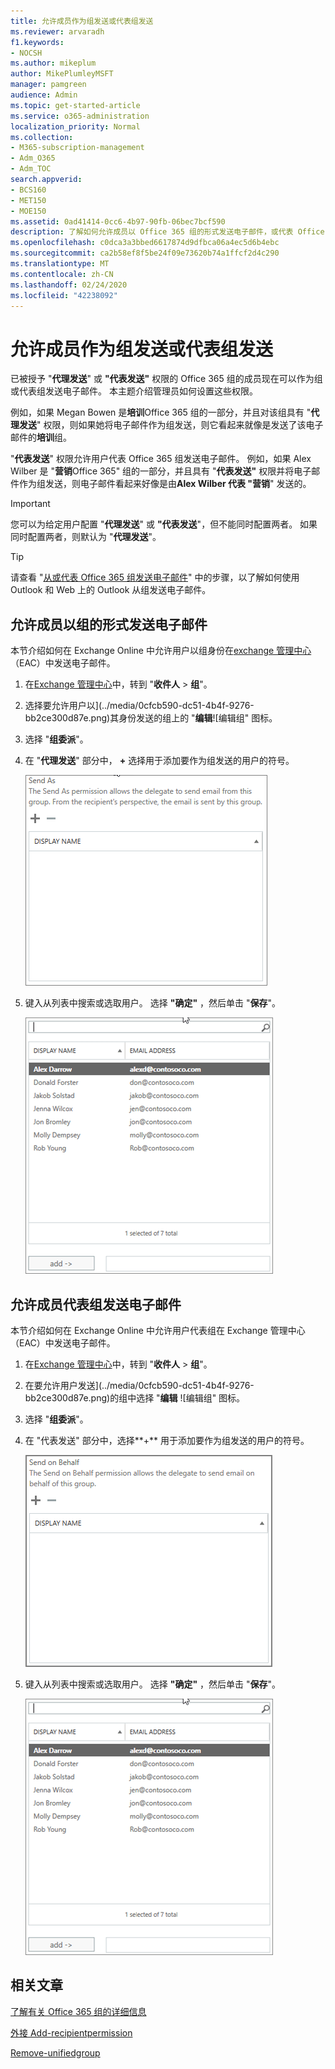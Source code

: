 ```yaml
---
title: 允许成员作为组发送或代表组发送
ms.reviewer: arvaradh
f1.keywords:
- NOCSH
ms.author: mikeplum
author: MikePlumleyMSFT
manager: pamgreen
audience: Admin
ms.topic: get-started-article
ms.service: o365-administration
localization_priority: Normal
ms.collection:
- M365-subscription-management
- Adm_O365
- Adm_TOC
search.appverid:
- BCS160
- MET150
- MOE150
ms.assetid: 0ad41414-0cc6-4b97-90fb-06bec7bcf590
description: 了解如何允许成员以 Office 365 组的形式发送电子邮件，或代表 Office 365 组发送电子邮件。
ms.openlocfilehash: c0dca3a3bbed6617874d9dfbca06a4ec5d6b4ebc
ms.sourcegitcommit: ca2b58ef8f5be24f09e73620b74a1ffcf2d4c290
ms.translationtype: MT
ms.contentlocale: zh-CN
ms.lasthandoff: 02/24/2020
ms.locfileid: "42238092"
---
```

# <a name="allow-members-to-send-as-or-send-on-behalf-of-a-group"></a>允许成员作为组发送或代表组发送

已被授予 "**代理发送**" 或 **"代表发送"** 权限的 Office 365 组的成员现在可以作为组或代表组发送电子邮件。 本主题介绍管理员如何设置这些权限。
  
例如，如果 Megan Bowen 是**培训**Office 365 组的一部分，并且对该组具有 "**代理发送**" 权限，则如果她将电子邮件作为组发送，则它看起来就像是发送了该电子邮件的**培训**组。 
  
"**代表发送**" 权限允许用户代表 Office 365 组发送电子邮件。 例如，如果 Alex Wilber 是 "**营销**Office 365" 组的一部分，并且具有 "**代表发送"** 权限并将电子邮件作为组发送，则电子邮件看起来好像是由**Alex Wilber 代表 "营销**" 发送的。

> [!IMPORTANT]
> 您可以为给定用户配置 "**代理发送**" 或 **"代表发送**"，但不能同时配置两者。 如果同时配置两者，则默认为 "**代理发送**"。

> [!TIP]
> 请查看 "[从或代表 Office 365 组发送电子邮件](https://support.office.com/article/0f4964af-aec6-484b-a65c-0434df8cdb6b.aspx)" 中的步骤，以了解如何使用 Outlook 和 Web 上的 Outlook 从组发送电子邮件。
    
## <a name="allow-members-to-send-email-as-a-group"></a>允许成员以组的形式发送电子邮件

本节介绍如何在 Exchange Online 中允许用户以组身份在[exchange 管理中心](https://go.microsoft.com/fwlink/p/?linkid=2059104)（EAC）中发送电子邮件。
  
1. 在<a href="https://go.microsoft.com/fwlink/p/?linkid=2059104" target="_blank">Exchange 管理中心</a>中，转到 "**收件人** \> **组**"。
    
2. 选择要允许用户以](../media/0cfcb590-dc51-4b4f-9276-bb2ce300d87e.png)其身份发送的组上的 "**编辑**![编辑组" 图标。   
    
3. 选择 "**组委派**"。
    
4. 在 "**代理发送**" 部分中， **+** 选择用于添加要作为组发送的用户的符号。 
    
    ![选择加号以添加要作为 Office 365 组发送的用户。](../media/1df167f6-1eff-4f98-9ecd-4230fab46557.png)
  
5. 键入从列表中搜索或选取用户。 选择 **"确定"** ，然后单击 "**保存**"。
    
    ![从列表中搜索或选取用户的类型](../media/522919cf-664c-4a25-8076-c51c8c9fbe43.png)
  
## <a name="allow-members-to-send-email-on-behalf-of-a-group"></a>允许成员代表组发送电子邮件

本节介绍如何在 Exchange Online 中允许用户代表组在 Exchange 管理中心（EAC）中发送电子邮件。
  
1. 在<a href="https://go.microsoft.com/fwlink/p/?linkid=2059104" target="_blank">Exchange 管理中心</a>中，转到 "**收件人** \> **组**"。
    
2. 在要允许用户发送](../media/0cfcb590-dc51-4b4f-9276-bb2ce300d87e.png)的组中选择 "**编辑** ![编辑组" 图标。 
    
3. 选择 "**组委派**"。
    
4. 在 "代表发送" 部分中，选择**+** 用于添加要作为组发送的用户的符号。 
    
    ![选择加号以添加要作为 Office 365 组发送的用户。](../media/2bae0579-8907-4d6b-8920-ddd6555897b4.png)
  
5. 键入从列表中搜索或选取用户。 选择 **"确定"** ，然后单击 "**保存**"。
    
    ![从列表中搜索或选取用户的类型](../media/522919cf-664c-4a25-8076-c51c8c9fbe43.png)

## <a name="related-articles"></a>相关文章

[了解有关 Office 365 组的详细信息](https://support.office.com/article/3f780e8e-61aa-4287-830d-ff6209cbc192.aspx)

[外接 Add-recipientpermission](https://go.microsoft.com/fwlink/p/?LinkId=723960)

[Remove-unifiedgroup](https://go.microsoft.com/fwlink/p/?LinkId=616189)
